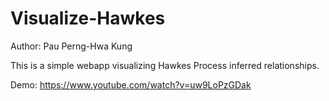 # Visualize-Hawkes

Author: Pau Perng-Hwa Kung

This is a simple webapp visualizing Hawkes Process inferred relationships. 

Demo: https://www.youtube.com/watch?v=uw9LoPzGDak
